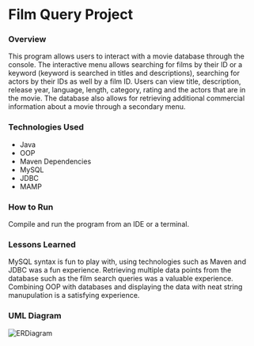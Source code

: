 # Film Query Project

### Overview
This program allows users to interact with a movie database through the console. The interactive menu allows searching for films by their ID or a keyword (keyword is searched in titles and descriptions), searching for actors by their IDs as well by a film ID. Users can view title, description, release year, language, length, category, rating and the actors that are in the movie. The database also allows for retrieving additional commercial information about a movie through a secondary menu. 

### Technologies Used
- Java
- OOP
- Maven Dependencies
- MySQL
- JDBC
- MAMP

### How to Run
Compile and run the program from an IDE or a terminal.

### Lessons Learned
MySQL syntax is fun to play with, using technologies such as Maven and JDBC was a fun experience. 
Retrieving multiple data points from the database such as the film search queries was a valuable experience. Combining OOP with databases and displaying the data with neat string manupulation is a satisfying experience.

### UML Diagram
![ERDiagram](https://user-images.githubusercontent.com/83374176/123504132-bc31c380-d614-11eb-8844-aebbae35b5b1.png)
